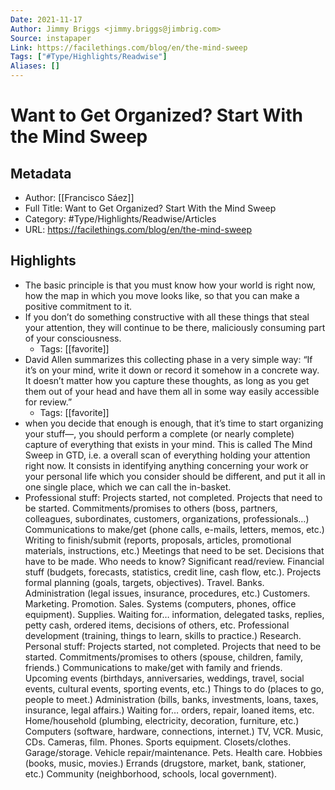 ```yaml
---
Date: 2021-11-17
Author: Jimmy Briggs <jimmy.briggs@jimbrig.com>
Source: instapaper
Link: https://facilethings.com/blog/en/the-mind-sweep
Tags: ["#Type/Highlights/Readwise"]
Aliases: []
---
```

# Want to Get Organized? Start With the Mind Sweep

## Metadata
- Author: [[Francisco Sáez]]
- Full Title: Want to Get Organized? Start With the Mind Sweep
- Category: #Type/Highlights/Readwise/Articles
- URL: https://facilethings.com/blog/en/the-mind-sweep

## Highlights
- The basic principle is that you must know how your world is right now, how the map in which you move looks like, so that you can make a positive commitment to it.
- If you don’t do something constructive with all these things that steal your attention, they will continue to be there, maliciously consuming part of your consciousness.
    - Tags: [[favorite]] 
- David Allen summarizes this collecting phase in a very simple way: “If it’s on your mind, write it down or record it somehow in a concrete way. It doesn’t matter how you capture these thoughts, as long as you get them out of your head and have them all in some way easily accessible for review.”
    - Tags: [[favorite]] 
- when you decide that enough is enough, that it’s time to start organizing your stuff—, you should perform a complete (or nearly complete) capture of everything that exists in your mind. This is called The Mind Sweep in GTD, i.e. a overall scan of everything holding your attention right now. It consists in identifying anything concerning your work or your personal life which you consider should be different, and put it all in one single place, which we can call the in-basket.
- Professional stuff:
  Projects started, not completed.
  Projects that need to be started.
  Commitments/promises to others (boss, partners, colleagues, subordinates, customers, organizations, professionals…)
  Communications to make/get (phone calls, e-mails, letters, memos, etc.)
  Writing to finish/submit (reports, proposals, articles, promotional materials, instructions, etc.)
  Meetings that need to be set.
  Decisions that have to be made. Who needs to know?
  Significant read/review.
  Financial stuff (budgets, forecasts, statistics, credit line, cash flow, etc.).
  Projects formal planning (goals, targets, objectives).
  Travel.
  Banks.
  Administration (legal issues, insurance, procedures, etc.)
  Customers.
  Marketing.
  Promotion.
  Sales.
  Systems (computers, phones, office equipment).
  Supplies.
  Waiting for… information, delegated tasks, replies, petty cash, ordered items, decisions of others, etc.
  Professional development (training, things to learn, skills to practice.)
  Research.
  Personal stuff:
  Projects started, not completed.
  Projects that need to be started.
  Commitments/promises to others (spouse, children, family, friends.)
  Communications to make/get with family and friends.
  Upcoming events (birthdays, anniversaries, weddings, travel, social events, cultural events, sporting events, etc.)
  Things to do (places to go, people to meet.)
  Administration (bills, banks, investments, loans, taxes, insurance, legal affairs.)
  Waiting for… orders, repair, loaned items, etc.
  Home/household (plumbing, electricity, decoration, furniture, etc.)
  Computers (software, hardware, connections, internet.)
  TV, VCR.
  Music, CDs.
  Cameras, film.
  Phones.
  Sports equipment.
  Closets/clothes.
  Garage/storage.
  Vehicle repair/maintenance.
  Pets.
  Health care.
  Hobbies (books, music, movies.)
  Errands (drugstore, market, bank, stationer, etc.)
  Community (neighborhood, schools, local government).
